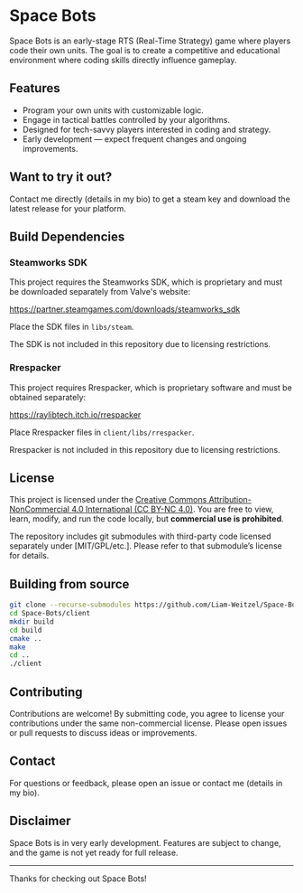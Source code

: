 # Space Bots

Space Bots is an early-stage RTS (Real-Time Strategy) game where players code their own units. The goal is to create a competitive and educational environment where coding skills directly influence gameplay.

## Features

- Program your own units with customizable logic.
- Engage in tactical battles controlled by your algorithms.
- Designed for tech-savvy players interested in coding and strategy.
- Early development — expect frequent changes and ongoing improvements.

## Want to try it out?

Contact me directly (details in my bio) to get a steam key and download the latest release for your platform.

## Build Dependencies

### Steamworks SDK

This project requires the Steamworks SDK, which is proprietary and must be downloaded separately from Valve's website:

https://partner.steamgames.com/downloads/steamworks_sdk

Place the SDK files in `libs/steam`.

The SDK is not included in this repository due to licensing restrictions.

### Rrespacker

This project requires Rrespacker, which is proprietary software and must be obtained separately:

https://raylibtech.itch.io/rrespacker

Place Rrespacker files in `client/libs/rrespacker`.

Rrespacker is not included in this repository due to licensing restrictions.

## License

This project is licensed under the [Creative Commons Attribution-NonCommercial 4.0 International (CC BY-NC 4.0)](https://creativecommons.org/licenses/by-nc/4.0/). You are free to view, learn, modify, and run the code locally, but **commercial use is prohibited**.

The repository includes git submodules with third-party code licensed separately under [MIT/GPL/etc.]. Please refer to that submodule’s license for details.

## Building from source

```bash
git clone --recurse-submodules https://github.com/Liam-Weitzel/Space-Bots.git
cd Space-Bots/client
mkdir build
cd build
cmake ..
make
cd ..
./client
```

## Contributing

Contributions are welcome! By submitting code, you agree to license your contributions under the same non-commercial license. Please open issues or pull requests to discuss ideas or improvements.

## Contact

For questions or feedback, please open an issue or contact me (details in my bio).

## Disclaimer

Space Bots is in very early development. Features are subject to change, and the game is not yet ready for full release.

---

Thanks for checking out Space Bots!
